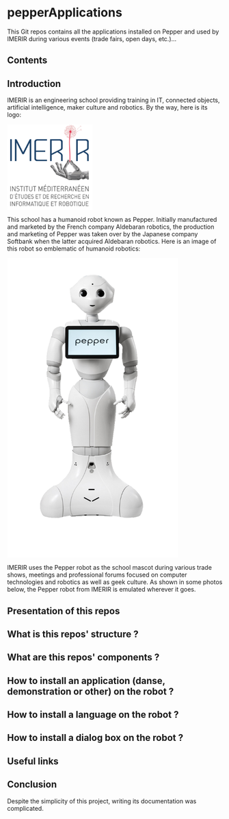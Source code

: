 # pepperApplications

This Git repos contains all the applications installed on Pepper and used by IMERIR during various events (trade fairs, open days, etc.)...

## Contents

<a name="introduction"></a>
## Introduction

IMERIR is an engineering school providing training in IT, connected objects, artificial intelligence, maker culture and robotics. By the way, here is its logo:

<img src="./images_to_display_in_github_repos/icon.png" data-canonical-src="./images_to_display_in_github_repos/icon.png" width="200" height="200" align="center" />

This school has a humanoid robot known as Pepper. Initially manufactured and marketed by the French company Aldebaran robotics, the production and marketing of Pepper was taken over by the Japanese company Softbank when the latter acquired Aldebaran robotics. Here is an image of this robot so emblematic of humanoid robotics:

<img src="./images_to_display_in_github_repos/pepperRobot.png" data-canonical-src="./images_to_display_in_github_repos/pepperRobot.png" width="400" height="700" align="center" />

IMERIR uses the Pepper robot as the school mascot during various trade shows, meetings and professional forums focused on computer technologies and robotics as well as geek culture. 
As shown in some photos below, the Pepper robot from IMERIR is emulated wherever it goes.

<a name="presentation_of_this_repos"></a>
## Presentation of this repos

<a name="what_is_this_repos_structure"></a>
## What is this repos' structure ?

<a name="what_are_this_repos_components"></a>
## What are this repos' components ?

<a name="how_to_install_an_application_on_the_robot"></a>
## How to install an application (danse, demonstration or other) on the robot ?

<a name="how_to_install_a_language_on_the_robot"></a>
## How to install a language on the robot ?

<a name="how_to_install_a_dialog_box_on_the_robot"></a>
## How to install a dialog box on the robot ?

<a name="useful_links"></a>
## Useful links

<a name="conclusion"></a>
## Conclusion

Despite the simplicity of this project, writing its documentation was complicated.
